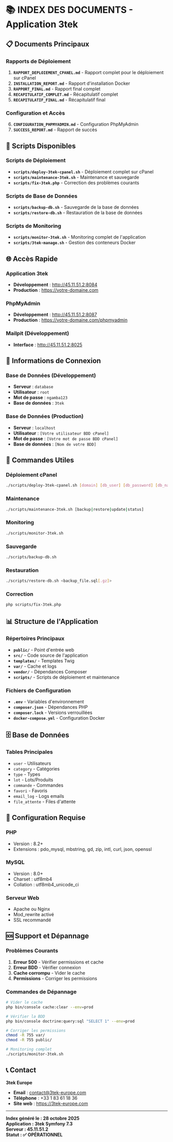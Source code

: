 # 📚 INDEX DES DOCUMENTS - Application 3tek

## 📋 Documents Principaux

### **Rapports de Déploiement**
1. **`RAPPORT_DEPLOIEMENT_CPANEL.md`** - Rapport complet pour le déploiement sur cPanel
2. **`INSTALLATION_REPORT.md`** - Rapport d'installation Docker
3. **`RAPPORT_FINAL.md`** - Rapport final complet
4. **`RECAPITULATIF_COMPLET.md`** - Récapitulatif complet
5. **`RECAPITULATIF_FINAL.md`** - Récapitulatif final

### **Configuration et Accès**
6. **`CONFIGURATION_PHPMYADMIN.md`** - Configuration PhpMyAdmin
7. **`SUCCESS_REPORT.md`** - Rapport de succès

## 🔧 Scripts Disponibles

### **Scripts de Déploiement**
- **`scripts/deploy-3tek-cpanel.sh`** - Déploiement complet sur cPanel
- **`scripts/maintenance-3tek.sh`** - Maintenance et sauvegarde
- **`scripts/fix-3tek.php`** - Correction des problèmes courants

### **Scripts de Base de Données**
- **`scripts/backup-db.sh`** - Sauvegarde de la base de données
- **`scripts/restore-db.sh`** - Restauration de la base de données

### **Scripts de Monitoring**
- **`scripts/monitor-3tek.sh`** - Monitoring complet de l'application
- **`scripts/3tek-manage.sh`** - Gestion des conteneurs Docker

## 🌐 Accès Rapide

### **Application 3tek**
- **Développement** : http://45.11.51.2:8084
- **Production** : https://votre-domaine.com

### **PhpMyAdmin**
- **Développement** : http://45.11.51.2:8087
- **Production** : https://votre-domaine.com/phpmyadmin

### **Mailpit (Développement)**
- **Interface** : http://45.11.51.2:8025

## 🔐 Informations de Connexion

### **Base de Données (Développement)**
- **Serveur** : `database`
- **Utilisateur** : `root`
- **Mot de passe** : `ngamba123`
- **Base de données** : `3tek`

### **Base de Données (Production)**
- **Serveur** : `localhost`
- **Utilisateur** : `[Votre utilisateur BDD cPanel]`
- **Mot de passe** : `[Votre mot de passe BDD cPanel]`
- **Base de données** : `[Nom de votre BDD]`

## 🚀 Commandes Utiles

### **Déploiement cPanel**
```bash
./scripts/deploy-3tek-cpanel.sh [domain] [db_user] [db_password] [db_name]
```

### **Maintenance**
```bash
./scripts/maintenance-3tek.sh [backup|restore|update|status]
```

### **Monitoring**
```bash
./scripts/monitor-3tek.sh
```

### **Sauvegarde**
```bash
./scripts/backup-db.sh
```

### **Restauration**
```bash
./scripts/restore-db.sh <backup_file.sql[.gz]>
```

### **Correction**
```bash
php scripts/fix-3tek.php
```

## 📊 Structure de l'Application

### **Répertoires Principaux**
- **`public/`** - Point d'entrée web
- **`src/`** - Code source de l'application
- **`templates/`** - Templates Twig
- **`var/`** - Cache et logs
- **`vendor/`** - Dépendances Composer
- **`scripts/`** - Scripts de déploiement et maintenance

### **Fichiers de Configuration**
- **`.env`** - Variables d'environnement
- **`composer.json`** - Dépendances PHP
- **`composer.lock`** - Versions verrouillées
- **`docker-compose.yml`** - Configuration Docker

## 🗄️ Base de Données

### **Tables Principales**
- `user` - Utilisateurs
- `category` - Catégories
- `type` - Types
- `lot` - Lots/Produits
- `commande` - Commandes
- `favori` - Favoris
- `email_log` - Logs emails
- `file_attente` - Files d'attente

## 🔧 Configuration Requise

### **PHP**
- Version : 8.2+
- Extensions : pdo_mysql, mbstring, gd, zip, intl, curl, json, openssl

### **MySQL**
- Version : 8.0+
- Charset : utf8mb4
- Collation : utf8mb4_unicode_ci

### **Serveur Web**
- Apache ou Nginx
- Mod_rewrite activé
- SSL recommandé

## 🆘 Support et Dépannage

### **Problèmes Courants**
1. **Erreur 500** - Vérifier permissions et cache
2. **Erreur BDD** - Vérifier connexion
3. **Cache corrompu** - Vider le cache
4. **Permissions** - Corriger les permissions

### **Commandes de Dépannage**
```bash
# Vider le cache
php bin/console cache:clear --env=prod

# Vérifier la BDD
php bin/console doctrine:query:sql "SELECT 1" --env=prod

# Corriger les permissions
chmod -R 755 var/
chmod -R 755 public/

# Monitoring complet
./scripts/monitor-3tek.sh
```

## 📞 Contact

**3tek Europe**
- **Email** : contact@3tek-europe.com
- **Téléphone** : +33 1 83 61 18 36
- **Site web** : https://3tek-europe.com

---

**Index généré le : 28 octobre 2025**  
**Application : 3tek Symfony 7.3**  
**Serveur : 45.11.51.2**  
**Statut : ✅ OPÉRATIONNEL**
